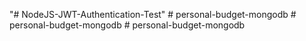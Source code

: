 "# NodeJS-JWT-Authentication-Test" 
#   p e r s o n a l - b u d g e t - m o n g o d b  
 #   p e r s o n a l - b u d g e t - m o n g o d b  
 #   p e r s o n a l - b u d g e t - m o n g o d b  
 